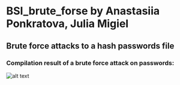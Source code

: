 # BSI_brute_forse by Anastasiia Ponkratova, Julia Migiel
## Brute force attacks to a hash passwords file

### Compilation result of a brute force attack on passwords:

![alt text](https://github.com/s20488/BSI_brute_forse/blob/main/screenshot/decrypting_passwords.png?raw=true)
